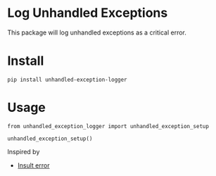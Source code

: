 # Log Unhandled Exceptions

This package will log unhandled exceptions as a critical error.

# Install

```
pip install unhandled-exception-logger
```

# Usage

```
from unhandled_exception_logger import unhandled_exception_setup

unhandled_exception_setup()
```


Inspired by

- [Insult error](https://github.com/keithfma/insult_error)
